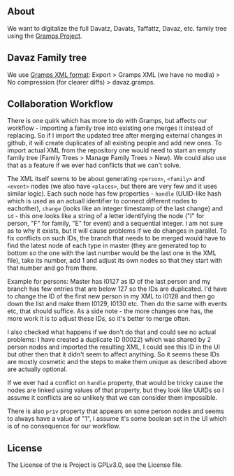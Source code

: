 ## About
We want to digitalize the full Davatz, Davats, Taffattz, Davaz, etc. family tree using the [Gramps Project](https://gramps-project.org).

## Davaz Family tree
We use [Gramps XML format](https://gramps-project.org/wiki/index.php/Database_Formats): 
Export > Gramps XML (we have no media) > No compression (for clearer diffs) > davaz.gramps. 

## Collaboration Workflow

There is one quirk which has more to do with Gramps, but affects our workflow - importing a family tree into existing one merges it instead of replacing. So if I import the updated tree after merging external changes in github, it will create duplicates of all existing people and add new ones. To import actual XML from the repository one would need to start an empty family tree (Family Trees > Manage Family Trees > New). We could also use that as a feature if we ever had conflicts that we can't solve.

The XML itself seems to be about generating `<person>`, `<family>` and `<event>` nodes (we also have `<places>`, but there are very few and it uses similar logic). Each such node has few properties - `handle` (UUID-like hash which is used as an actuall identifier to connect different nodes to eachother), `change` (looks like an integer timestamp of the last change) and `id` - this one looks like a string of a letter identifying the node ("I" for person, "F" for family, "E" for event) and a sequential integer. I am not sure as to why it exists, but it will cause problems if we do changes in parallel. To fix conflicts on such IDs, the branch that needs to be merged would have to find the latest node of each type in master (they are generated top to bottom so the one with the last number would be the last one in the XML file), take its number, add 1 and adjust its own nodes so that they start with that number and go from there. 

Example for persons: Master has I0127 as ID of the last person and my branch has few entries that are below 127 so the IDs are duplicated. I'd have to change the ID of the first new person in my XML to I0128 and then go down the list and make them I0129, I0130 etc. Then do the same with events etc, that should suffice. As a side note - the more changes one has, the more work it is to adjust these IDs, so it's better to merge often.

I also checked what happens if we don't do that and could see no actual problems: I have created a duplicate ID (I0022) which was shared by 2 person nodes and imported the resulting XML, I could see this ID in the UI but other then that it didn't seem to affect anything. So it seems these IDs are mostly cosmetic and the steps to make them unique as described above are actually optional.

If we ever had a conflict on `handle` property, that would be tricky cause the nodes are linked using values of that property, but they look like UUIDs so I assume it conflicts are so unlikely that we can consider them impossible.

There is also `priv` property that appears on some person nodes and seems to always have a value of "1", I assume it's some boolean set in the UI which is of no consequence for our workflow.

## License
The License of the is Project is GPLv3.0, see the License file.
